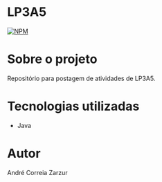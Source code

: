 # LP3A5
[![NPM](https://img.shields.io/npm/l/react)](https://github.com/andrezarzur/LP3A5/blob/master/LICENSE.txt) 

# Sobre o projeto

Repositório para postagem de atividades de LP3A5.
# Tecnologias utilizadas

- Java

# Autor

André Correia Zarzur
